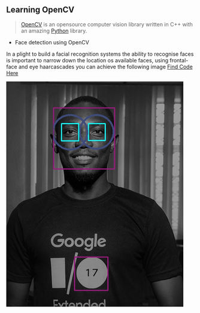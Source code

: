 ## Learning OpenCV
> [OpenCV](https://opencv.org) is an opensource computer vision library written in C++ with an amazing [Python](https://python.org) library.

* Face detection using OpenCV

In a plight to build a facial recognition systems the ability to recognise faces is important to narrow down the location os available faces, using frontal-face and eye haarcascades you can achieve the following image
[Find Code Here](https://github.com/BarkaBoss/OpenCV_Journey/blob/master/detectFaceEye.py)


![Face Detection](face_n_eye.jpg)
